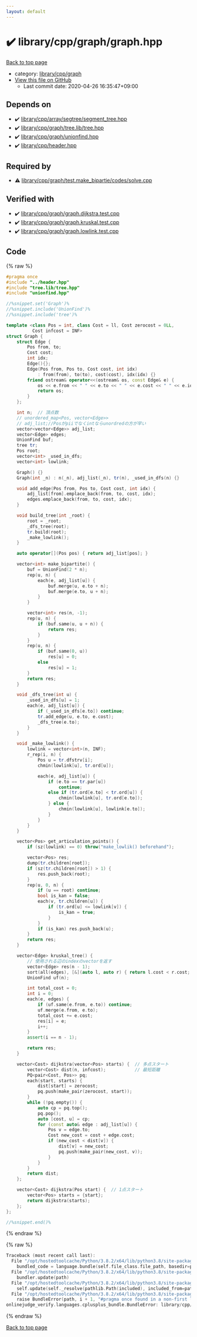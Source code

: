 ```yaml
---
layout: default
---
```


<!-- mathjax config similar to math.stackexchange -->
<script type="text/javascript" async
  src="https://cdnjs.cloudflare.com/ajax/libs/mathjax/2.7.5/MathJax.js?config=TeX-MML-AM_CHTML">
</script>
<script type="text/x-mathjax-config">
  MathJax.Hub.Config({
    TeX: { equationNumbers: { autoNumber: "AMS" }},
    tex2jax: {
      inlineMath: [ ['$','$'] ],
      processEscapes: true
    },
    "HTML-CSS": { matchFontHeight: false },
    displayAlign: "left",
    displayIndent: "2em"
  });
</script>

<script type="text/javascript" src="https://cdnjs.cloudflare.com/ajax/libs/jquery/3.4.1/jquery.min.js"></script>
<script src="https://cdn.jsdelivr.net/npm/jquery-balloon-js@1.1.2/jquery.balloon.min.js" integrity="sha256-ZEYs9VrgAeNuPvs15E39OsyOJaIkXEEt10fzxJ20+2I=" crossorigin="anonymous"></script>
<script type="text/javascript" src="../../../../assets/js/copy-button.js"></script>
<link rel="stylesheet" href="../../../../assets/css/copy-button.css" />


# :heavy_check_mark: library/cpp/graph/graph.hpp

<a href="../../../../index.html">Back to top page</a>

* category: <a href="../../../../index.html#df01edd2bf6d13defce1efe9440d670c">library/cpp/graph</a>
* <a href="{{ site.github.repository_url }}/blob/master/library/cpp/graph/graph.hpp">View this file on GitHub</a>
    - Last commit date: 2020-04-26 16:35:47+09:00




## Depends on

* :heavy_check_mark: <a href="../array/segtree/segment_tree.hpp.html">library/cpp/array/segtree/segment_tree.hpp</a>
* :heavy_check_mark: <a href="tree.lib/tree.hpp.html">library/cpp/graph/tree.lib/tree.hpp</a>
* :heavy_check_mark: <a href="unionfind.hpp.html">library/cpp/graph/unionfind.hpp</a>
* :heavy_check_mark: <a href="../header.hpp.html">library/cpp/header.hpp</a>


## Required by

* :warning: <a href="test.make_bipartie/codes/solve.cpp.html">library/cpp/graph/test.make_bipartie/codes/solve.cpp</a>


## Verified with

* :heavy_check_mark: <a href="../../../../verify/library/cpp/graph/graph.dijkstra.test.cpp.html">library/cpp/graph/graph.dijkstra.test.cpp</a>
* :heavy_check_mark: <a href="../../../../verify/library/cpp/graph/graph.kruskal.test.cpp.html">library/cpp/graph/graph.kruskal.test.cpp</a>
* :heavy_check_mark: <a href="../../../../verify/library/cpp/graph/graph.lowlink.test.cpp.html">library/cpp/graph/graph.lowlink.test.cpp</a>


## Code

<a id="unbundled"></a>
{% raw %}
```cpp
#pragma once
#include "../header.hpp"
#include "tree.lib/tree.hpp"
#include "unionfind.hpp"

//%snippet.set('Graph')%
//%snippet.include('UnionFind')%
//%snippet.include('tree')%

template <class Pos = int, class Cost = ll, Cost zerocost = 0LL,
          Cost infcost = INF>
struct Graph {
    struct Edge {
        Pos from, to;
        Cost cost;
        int idx;
        Edge(){};
        Edge(Pos from, Pos to, Cost cost, int idx)
            : from(from), to(to), cost(cost), idx(idx) {}
        friend ostream& operator<<(ostream& os, const Edge& e) {
            os << e.from << " " << e.to << " " << e.cost << " " << e.idx;
            return os;
        }
    };

    int n;  // 頂点数
    // unordered_map<Pos, vector<Edge>>
    // adj_list;//Posがpiiでなくintならunordredの方が早い
    vector<vector<Edge>> adj_list;
    vector<Edge> edges;
    UnionFind buf;
    tree tr;
    Pos root;
    vector<int> _used_in_dfs;
    vector<int> lowlink;

    Graph() {}
    Graph(int _n) : n(_n), adj_list(_n), tr(n), _used_in_dfs(n) {}

    void add_edge(Pos from, Pos to, Cost cost, int idx) {
        adj_list[from].emplace_back(from, to, cost, idx);
        edges.emplace_back(from, to, cost, idx);
    }

    void build_tree(int _root) {
        root = _root;
        _dfs_tree(root);
        tr.build(root);
        _make_lowlink();
    }

    auto operator[](Pos pos) { return adj_list[pos]; }

    vector<int> make_bipartite() {
        buf = UnionFind(2 * n);
        rep(u, n) {
            each(e, adj_list[u]) {
                buf.merge(u, e.to + n);
                buf.merge(e.to, u + n);
            }
        }

        vector<int> res(n, -1);
        rep(u, n) {
            if (buf.same(u, u + n)) {
                return res;
            }
        }
        rep(u, n) {
            if (buf.same(0, u))
                res[u] = 0;
            else
                res[u] = 1;
        }
        return res;
    }

    void _dfs_tree(int u) {
        _used_in_dfs[u] = 1;
        each(e, adj_list[u]) {
            if (_used_in_dfs[e.to]) continue;
            tr.add_edge(u, e.to, e.cost);
            _dfs_tree(e.to);
        }
    }

    void _make_lowlink() {
        lowlink = vector<int>(n, INF);
        r_rep(i, n) {
            Pos u = tr.dfstrv[i];
            chmin(lowlink[u], tr.ord[u]);

            each(e, adj_list[u]) {
                if (e.to == tr.par[u])
                    continue;
                else if (tr.ord[e.to] < tr.ord[u]) {
                    chmin(lowlink[u], tr.ord[e.to]);
                } else {
                    chmin(lowlink[u], lowlink[e.to]);
                }
            }
        }
    }

    vector<Pos> get_articulation_points() {
        if (sz(lowlink) == 0) throw("make_lowlik() beforehand");

        vector<Pos> res;
        dump(tr.children[root]);
        if (sz(tr.children[root]) > 1) {
            res.push_back(root);
        }
        rep(u, 0, n) {
            if (u == root) continue;
            bool is_kan = false;
            each(v, tr.children[u]) {
                if (tr.ord[u] <= lowlink[v]) {
                    is_kan = true;
                }
            }
            if (is_kan) res.push_back(u);
        }
        return res;
    }

    vector<Edge> kruskal_tree() {
        // 使用される辺のindexのvectorを返す
        vector<Edge> res(n - 1);
        sort(all(edges), [&](auto l, auto r) { return l.cost < r.cost; });
        UnionFind uf(n);

        int total_cost = 0;
        int i = 0;
        each(e, edges) {
            if (uf.same(e.from, e.to)) continue;
            uf.merge(e.from, e.to);
            total_cost += e.cost;
            res[i] = e;
            i++;
        }
        assert(i == n - 1);

        return res;
    }

    vector<Cost> dijkstra(vector<Pos> starts) {  // 多点スタート
        vector<Cost> dist(n, infcost);           // 最短距離
        PQ<pair<Cost, Pos>> pq;
        each(start, starts) {
            dist[start] = zerocost;
            pq.push(make_pair(zerocost, start));
        }
        while (!pq.empty()) {
            auto cp = pq.top();
            pq.pop();
            auto [cost, u] = cp;
            for (const auto& edge : adj_list[u]) {
                Pos v = edge.to;
                Cost new_cost = cost + edge.cost;
                if (new_cost < dist[v]) {
                    dist[v] = new_cost;
                    pq.push(make_pair(new_cost, v));
                }
            }
        }
        return dist;
    };

    vector<Cost> dijkstra(Pos start) {  // 1点スタート
        vector<Pos> starts = {start};
        return dijkstra(starts);
    };
};

//%snippet.end()%

```
{% endraw %}

<a id="bundled"></a>
{% raw %}
```cpp
Traceback (most recent call last):
  File "/opt/hostedtoolcache/Python/3.8.2/x64/lib/python3.8/site-packages/onlinejudge_verify/docs.py", line 340, in write_contents
    bundled_code = language.bundle(self.file_class.file_path, basedir=pathlib.Path.cwd())
  File "/opt/hostedtoolcache/Python/3.8.2/x64/lib/python3.8/site-packages/onlinejudge_verify/languages/cplusplus.py", line 170, in bundle
    bundler.update(path)
  File "/opt/hostedtoolcache/Python/3.8.2/x64/lib/python3.8/site-packages/onlinejudge_verify/languages/cplusplus_bundle.py", line 282, in update
    self.update(self._resolve(pathlib.Path(included), included_from=path))
  File "/opt/hostedtoolcache/Python/3.8.2/x64/lib/python3.8/site-packages/onlinejudge_verify/languages/cplusplus_bundle.py", line 214, in update
    raise BundleError(path, i + 1, "#pragma once found in a non-first line")
onlinejudge_verify.languages.cplusplus_bundle.BundleError: library/cpp/header.hpp: line 2: #pragma once found in a non-first line

```
{% endraw %}

<a href="../../../../index.html">Back to top page</a>

